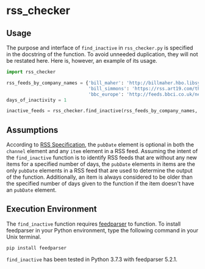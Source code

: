 # rss_checker

## Usage ##
The purpose and interface of `find_inactive` in `rss_checker.py` is specified in the docstring of the function. To avoid
unneeded duplication, they will not be restated here. Here is, however, an example of its usage.

```python
import rss_checker

rss_feeds_by_company_names = {'bill_maher': 'http://billmaher.hbo.libsynpro.com/rss',
                              'bill_simmons': 'https://rss.art19.com/the-bill-simmons-podcast',
                              'bbc_europe': 'http://feeds.bbci.co.uk/news/world/europe/rss.xml'}
days_of_inactivity = 1

inactive_feeds = rss_checker.find_inactive(rss_feeds_by_company_names, days_of_inactivity)
```

## Assumptions ##
According to [RSS Specification](http://www.rssboard.org/rss-specification "RSS Specification"), the `pubDate` element
is optional in both the `channel` element and any `item` element in a RSS feed. Assuming the intent of the 
`find_inactive` function is to identify RSS feeds that are without any new items for a specified number of days, the
`pubDate` elements in items are the only `pubDate` elements in a RSS feed that are used to determine the output of the 
function. Additionally, an item is always considered to be older than the specified number of days given to the function
if the item doesn't have an `pubDate` element.

## Execution Environment ##
The `find_inactive` function requires [feedparser](https://github.com/kurtmckee/feedparser) to function. To install
feedparser in your Python environment, type the following command in your Unix terminal.
```
pip install feedparser
```

`find_inactive` has been tested in Python 3.7.3 with feedparser 5.2.1. 
